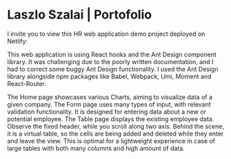  
# Laszlo Szalai | Portofolio

I invite you to view this HR web application demo project deployed on Netlify:
<url to be added...>

This web application is using React hooks and the Ant Design component library. It was challenging due to the poorly written documentation, and I had to correct some buggy Ant Design functionality. I used the Ant Design library alongside npm packages like Babel, Webpack, Umi, Moment and React-Router.

The Home page showcases various Charts, aiming to visualize data of a given company.
The Form page uses many types of input, with relevant validation functionality. It is designed for entering data about a new or potential employee.
The Table page displays the existing employee data. Observe the fixed header, while you scroll along two axis. Behind the scene, it is a virtual table, so the cells are being added and deleted while they enter and leave the view. This is optimal for a lightweight experience in case of large tables with both many columns and high amount of data.
